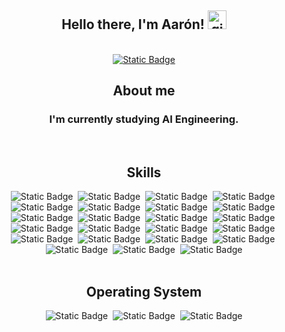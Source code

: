 <body>
<div align="center">
    <h2> Hello there, I'm Aarón!
        <img src="https://github.com/abdoachhoubi/abdoachhoubi/blob/main/gifs/Hi.gif" width="30" alt="gif de saludo">
    </h2>
    <br>
    <a href="www.linkedin.com/in/aarón-martínez-3a65a6330" target="_blank">
        <img alt="Static Badge" src="https://img.shields.io/badge/linkedin-transparent?style=for-the-badge&logo=linkedin&logoColor=%230a66c2&labelColor=black&color=%230a66c2">
    </a>
    <br>
    <h2> About me </h2>
    <h3>I'm currently studying AI Engineering.</h3>
    <br>
    <h2> Skills </h2>
    <div>
        <img alt="Static Badge" src="https://img.shields.io/badge/keras-transparent?style=for-the-badge&logo=keras&logoColor=%23ff0000&labelColor=black&color=%23ff0000">
        <img/>
        <img alt="Static Badge" src="https://img.shields.io/badge/numpy-transparent?style=for-the-badge&logo=numpy&logoColor=%23013243&labelColor=black&color=%23013243">
        <img/>
        <img alt="Static Badge" src="https://img.shields.io/badge/pytorch-transparent?style=for-the-badge&logo=pytorch&logoColor=%23dc3f1d&labelColor=black&color=%23dc3f1d">
        <img/>
        <img alt="Static Badge" src="https://img.shields.io/badge/opencv-transparent?style=for-the-badge&logo=opencv&logoColor=%235c3ee8&labelColor=black&color=%235c3ee8">
        <img/>
        <img alt="Static Badge" src="https://img.shields.io/badge/tensorflow-transparent?style=for-the-badge&logo=tensorflow&logoColor=%23ff992d&labelColor=black&color=%23ff992d">
        <img/>
        <img alt="Static Badge" src="https://img.shields.io/badge/pandas-transparent?style=for-the-badge&logo=pandas&logoColor=%23450066&labelColor=black&color=%23450066">
        <img/>
        <img alt="Static Badge" src="https://img.shields.io/badge/sklearn-transparent?style=for-the-badge&logo=scikitlearn&logoColor=%23f7931e&labelColor=black&color=%23f7931e">
        <img/>
        <img alt="Static Badge" src="https://img.shields.io/badge/plotly-transparent?style=for-the-badge&logo=plotly&logoColor=%23434343&labelColor=black&color=%23434343">
        <img/>
        <img alt="Static Badge" src="https://img.shields.io/badge/jupyter-transparent?style=for-the-badge&logo=jupyter&logoColor=%23ed8400&labelColor=black&color=%23ed8400">
        <img/>
        <img alt="Static Badge" src="https://img.shields.io/badge/python-transparent?style=for-the-badge&logo=python&logoColor=%230c81ff&labelColor=black&color=%230c81ff">
        <img/>
        <img alt="Static Badge" src="https://img.shields.io/badge/html5-transparent?style=for-the-badge&logo=html5&logoColor=%23df4f00&labelColor=black&color=%23df4f00">
        <img/>
        <img alt="Static Badge" src="https://img.shields.io/badge/JavaScript-transparent?style=for-the-badge&logo=javascript&logoColor=%23fcff00&labelColor=black&color=%23fcff00">
        <img/>
        <img alt="Static Badge" src="https://img.shields.io/badge/Android%20Studio-transparent?style=for-the-badge&logo=android%20studio&logoColor=%23068300&labelColor=black&color=%23068300">
        <img/>
        <img alt="Static Badge" src="https://img.shields.io/badge/apache%20netbeans-transparent?style=for-the-badge&logo=apache%20netbeans%20ide&logoColor=%230ad000&labelColor=black&color=%230ad000">
        <img/>
        <img alt="Static Badge" src="https://img.shields.io/badge/php-transparent?style=for-the-badge&logo=php&logoColor=%23777bb4&labelColor=black&color=%23777bb4">
        <img/>
        <img alt="Static Badge" src="https://img.shields.io/badge/C%2B%2B-transparent?style=for-the-badge&logo=c%2B%2B&logoColor=%2300599c&labelColor=black&color=%2300599c">
        <img/>
        <img alt="Static Badge" src="https://img.shields.io/badge/css3-transparent?style=for-the-badge&logo=css3&logoColor=%231572b6&labelColor=black&color=%231572b6">
        <img/>
        <img alt="Static Badge" src="https://img.shields.io/badge/matplotlib-transparent?style=for-the-badge&labelColor=black&color=%23252a79">
        <img/>  
        <img alt="Static Badge" src="https://img.shields.io/badge/visual%20basic-transparent?style=for-the-badge&labelColor=black&color=%230060d6">
        <img/>
        <img alt="Static Badge" src="https://img.shields.io/badge/visual%20studio-transparent?style=for-the-badge&labelColor=black&color=%239a39ff">
        <img/>
        <img alt="Static Badge" src="https://img.shields.io/badge/visual%20studio%20code-transparent?style=for-the-badge&labelColor=black&color=%23008eee">
        <img/>
        <img alt="Static Badge" src="https://img.shields.io/badge/java-transparent?style=for-the-badge&labelColor=black&color=%23ee0000">
        <img/>
        <img alt="Static Badge" src="https://img.shields.io/badge/c-transparent?style=for-the-badge&labelColor=black&color=%2304a5ff">
    </div>
    <br>
    <h2> Operating System </h2>
    <div>
        <img alt="Static Badge" src="https://img.shields.io/badge/windows-transparent?style=for-the-badge&color=%23008bd9">
        <img/>
        <img alt="Static Badge" src="https://img.shields.io/badge/manjaro-transparent?style=for-the-badge&logo=manjaro&logoColor=%2335bf5c&labelColor=black&color=%2335bf5c">
        <img/>
        <img alt="Static Badge" src="https://img.shields.io/badge/macos%20-transparent?style=for-the-badge&logo=apple&logoColor=%23fff&labelColor=%23000000&color=%23ffffff">
    </div>
    <br>
</div>
</body>
